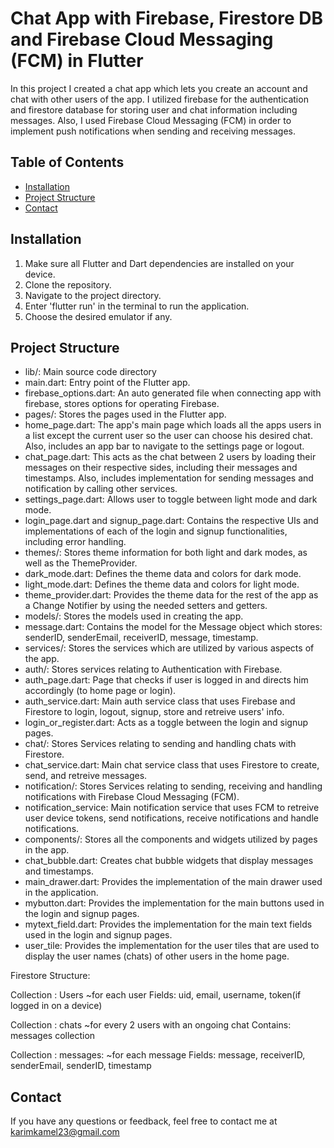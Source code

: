 # Chat App with Firebase, Firestore DB and Firebase Cloud Messaging (FCM) in Flutter

In this project I created a chat app which lets you create an account and chat with other users of the app. I utilized firebase for the authentication and firestore database for storing user and chat information including messages. Also, I used Firebase Cloud Messaging (FCM) in order to implement push notifications when sending and receiving messages.

## Table of Contents

- [Installation](#installation)
- [Project Structure](#project-structure)
- [Contact](#contact)

## Installation

1. Make sure all Flutter and Dart dependencies are installed on your device.
2. Clone the repository.
3. Navigate to the project directory.
4. Enter 'flutter run' in the terminal to run the application.
5. Choose the desired emulator if any.

## Project Structure

- lib/: Main source code directory
- main.dart: Entry point of the Flutter app.
- firebase_options.dart: An auto generated file when connecting app with firebase, stores options for operating Firebase.
- pages/: Stores the pages used in the Flutter app.
- home_page.dart: The app's main page which loads all the apps users in a list except the current user so the user can choose his desired chat. Also, includes an app bar to navigate to the settings page or logout.
- chat_page.dart: This acts as the chat between 2 users by loading their messages on their respective sides, including their messages and timestamps. Also, includes implementation for sending messages and notification by calling other services.
- settings_page.dart: Allows user to toggle between light mode and dark mode.
- login_page.dart and signup_page.dart: Contains the respective UIs and implementations of each of the login and signup functionalities, including error handling.
- themes/: Stores theme information for both light and dark modes, as well as the ThemeProvider.
- dark_mode.dart: Defines the theme data and colors for dark mode.
- light_mode.dart: Defines the theme data and colors for light mode.
- theme_provider.dart: Provides the theme data for the rest of the app as a Change Notifier by using the needed setters and getters.
- models/: Stores the models used in creating the app.
- message.dart: Contains the model for the Message object which stores: senderID, senderEmail, receiverID, message, timestamp.
- services/: Stores the services which are utilized by various aspects of the app.
- auth/: Stores services relating to Authentication with Firebase.
- auth_page.dart: Page that checks if user is logged in and directs him accordingly (to home page or login).
- auth_service.dart: Main auth service class that uses Firebase and Firestore to login, logout, signup, store and retreive users' info.
- login_or_register.dart: Acts as a toggle between the login and signup pages.
- chat/: Stores Services relating to sending and handling chats with Firestore.
- chat_service.dart: Main chat service class that uses Firestore to create, send, and retreive messages.
- notification/: Stores Services relating to sending, receiving and handling notifications with Firebase Cloud Messaging (FCM).
- notification_service: Main notification service that uses FCM to retreive user device tokens, send notifications, receive notifications and handle notifications.
- components/: Stores all the components and widgets utilized by pages in the app.
- chat_bubble.dart: Creates chat bubble widgets that display messages and timestamps.
- main_drawer.dart: Provides the implementation of the main drawer used in the application.
- mybutton.dart: Provides the implementation for the main buttons used in the login and signup pages.
- mytext_field.dart: Provides the implementation for the main text fields used in the login and signup pages.
- user_tile: Provides the implementation for the user tiles that are used to display the user names (chats) of other users in the home page.

Firestore Structure:

Collection : Users
~for each user
Fields: uid, email, username, token(if logged in on a device)

Collection : chats
~for every 2 users with an ongoing chat
Contains: messages collection

Collection : messages:
~for each message
Fields: message, receiverID, senderEmail, senderID, timestamp

## Contact

  If you have any questions or feedback, feel free to contact me at karimkamel23@gmail.com
